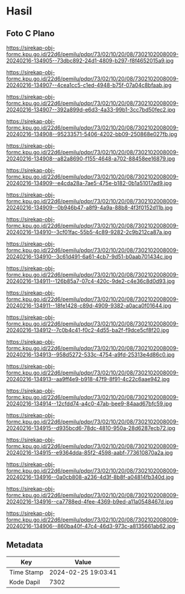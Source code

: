 # Hasil

## Foto C Plano

https://sirekap-obj-formc.kpu.go.id/22d6/pemilu/pdpr/73/02/10/20/08/7302102008009-20240216-134905--73dbc892-24d1-4809-b297-f8f4652015a9.jpg

https://sirekap-obj-formc.kpu.go.id/22d6/pemilu/pdpr/73/02/10/20/08/7302102008009-20240216-134907--4cea1cc5-c1ed-4948-b75f-07a04c8bfaab.jpg

https://sirekap-obj-formc.kpu.go.id/22d6/pemilu/pdpr/73/02/10/20/08/7302102008009-20240216-134907--392a899d-e6d3-4a33-99b1-3cc7bd50fec2.jpg

https://sirekap-obj-formc.kpu.go.id/22d6/pemilu/pdpr/73/02/10/20/08/7302102008009-20240216-134908--95233571-5406-4202-bb09-250868e027fb.jpg

https://sirekap-obj-formc.kpu.go.id/22d6/pemilu/pdpr/73/02/10/20/08/7302102008009-20240216-134908--a82a8690-f155-4648-a702-88458ee16879.jpg

https://sirekap-obj-formc.kpu.go.id/22d6/pemilu/pdpr/73/02/10/20/08/7302102008009-20240216-134909--e4cda28a-7ae5-475e-b182-0b1a51017ad9.jpg

https://sirekap-obj-formc.kpu.go.id/22d6/pemilu/pdpr/73/02/10/20/08/7302102008009-20240216-134909--0b946b47-a8f9-4a9a-88b8-4f3f0152d11b.jpg

https://sirekap-obj-formc.kpu.go.id/22d6/pemilu/pdpr/73/02/10/20/08/7302102008009-20240216-134910--3cf01fac-55b5-4c89-9282-2c9b212ca87a.jpg

https://sirekap-obj-formc.kpu.go.id/22d6/pemilu/pdpr/73/02/10/20/08/7302102008009-20240216-134910--3c61d491-6a61-4cb7-9d51-b0aab701434c.jpg

https://sirekap-obj-formc.kpu.go.id/22d6/pemilu/pdpr/73/02/10/20/08/7302102008009-20240216-134911--126b85a7-07c4-420c-9de2-c4e36c8d0d93.jpg

https://sirekap-obj-formc.kpu.go.id/22d6/pemilu/pdpr/73/02/10/20/08/7302102008009-20240216-134911--18fe1428-c89d-4909-9382-a0aca0f01644.jpg

https://sirekap-obj-formc.kpu.go.id/22d6/pemilu/pdpr/73/02/10/20/08/7302102008009-20240216-134912--7c0b4c41-f0c2-4d55-ba2f-f9dce5cf8f20.jpg

https://sirekap-obj-formc.kpu.go.id/22d6/pemilu/pdpr/73/02/10/20/08/7302102008009-20240216-134913--958d5272-533c-4754-a9fd-25313e4d86c0.jpg

https://sirekap-obj-formc.kpu.go.id/22d6/pemilu/pdpr/73/02/10/20/08/7302102008009-20240216-134913--aa9ff4e9-b918-47f9-8f91-4c22c6aae942.jpg

https://sirekap-obj-formc.kpu.go.id/22d6/pemilu/pdpr/73/02/10/20/08/7302102008009-20240216-134914--12cfdd74-a4c0-47ab-bee9-84aad67bfc59.jpg

https://sirekap-obj-formc.kpu.go.id/22d6/pemilu/pdpr/73/02/10/20/08/7302102008009-20240216-134915--d935bcd6-78dc-4810-950a-28d6287ecb72.jpg

https://sirekap-obj-formc.kpu.go.id/22d6/pemilu/pdpr/73/02/10/20/08/7302102008009-20240216-134915--e9364dda-85f2-4598-aabf-773610870a2a.jpg

https://sirekap-obj-formc.kpu.go.id/22d6/pemilu/pdpr/73/02/10/20/08/7302102008009-20240216-134916--0a0cb808-a236-4d3f-8b8f-a04814fb340d.jpg

https://sirekap-obj-formc.kpu.go.id/22d6/pemilu/pdpr/73/02/10/20/08/7302102008009-20240216-134916--ca7788ed-4fee-4369-b9ed-a11a0548467d.jpg

https://sirekap-obj-formc.kpu.go.id/22d6/pemilu/pdpr/73/02/10/20/08/7302102008009-20240216-134906--860ba40f-47c4-46d3-973c-a8135661ab62.jpg


## Metadata

| Key        | Value               |
| ---------- | ------------------- |
| Time Stamp | 2024-02-25 19:03:41 |
| Kode Dapil | 7302                |



